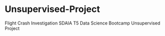 # Unsupervised-Project
Flight Crash Investigation
SDAIA T5 Data Science Bootcamp Unsupervised Project

